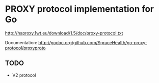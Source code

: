 PROXY protocol implementation for Go
====================================

http://haproxy.1wt.eu/download/1.5/doc/proxy-protocol.txt

Documentation: http://godoc.org/github.com/SpruceHealth/go-proxy-protocol/proxyproto

TODO
----

* V2 protocol
